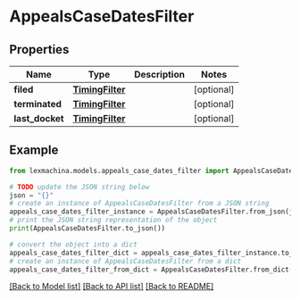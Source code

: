 # AppealsCaseDatesFilter


## Properties

Name | Type | Description | Notes
------------ | ------------- | ------------- | -------------
**filed** | [**TimingFilter**](TimingFilter.md) |  | [optional] 
**terminated** | [**TimingFilter**](TimingFilter.md) |  | [optional] 
**last_docket** | [**TimingFilter**](TimingFilter.md) |  | [optional] 

## Example

```python
from lexmachina.models.appeals_case_dates_filter import AppealsCaseDatesFilter

# TODO update the JSON string below
json = "{}"
# create an instance of AppealsCaseDatesFilter from a JSON string
appeals_case_dates_filter_instance = AppealsCaseDatesFilter.from_json(json)
# print the JSON string representation of the object
print(AppealsCaseDatesFilter.to_json())

# convert the object into a dict
appeals_case_dates_filter_dict = appeals_case_dates_filter_instance.to_dict()
# create an instance of AppealsCaseDatesFilter from a dict
appeals_case_dates_filter_from_dict = AppealsCaseDatesFilter.from_dict(appeals_case_dates_filter_dict)
```
[[Back to Model list]](../README.md#documentation-for-models) [[Back to API list]](../README.md#documentation-for-api-endpoints) [[Back to README]](../README.md)


